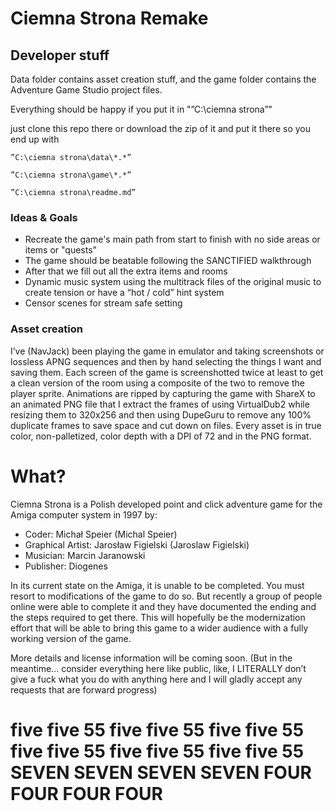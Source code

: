 # Ciemna Strona Remake

## Developer stuff

Data folder contains asset creation stuff, and the game folder contains the Adventure Game Studio project files.

Everything should be happy if you put it in "”C:\ciemna strona”"

just clone this repo there or download the zip of it and put it there so you end up with

`”C:\ciemna strona\data\*.*”`

`”C:\ciemna strona\game\*.*”`

`”C:\ciemna strona\readme.md”`

### Ideas & Goals

* Recreate the game's main path from start to finish with no side areas or items or "quests"
* The game should be beatable following the SANCTIFIED walkthrough
* After that we fill out all the extra items and rooms
* Dynamic music system using the multitrack files of the original music to create tension or have a “hot / cold” hint system
* Censor scenes for stream safe setting

### Asset creation

I’ve (NavJack) been playing the game in emulator and taking screenshots or lossless APNG sequences and then by hand selecting the things I want and saving them. Each screen of the game is screenshotted twice at least to get a clean version of the room using a composite of the two to remove the player sprite. Animations are ripped by capturing the game with ShareX to an animated PNG file that I extract the frames of using VirtualDub2 while resizing them to 320x256 and then using DupeGuru to remove any 100% duplicate frames to save space and cut down on files. Every asset is in true color, non-palletized, color depth with a DPI of 72 and in the PNG format.

# What?

Ciemna Strona is a Polish developed point and click adventure game for the Amiga computer system in 1997 by:

* Coder: Michał Speier (Michal Speier)
* Graphical Artist: Jarosław Figielski (Jaroslaw Figielski)
* Musician: Marcin Jaranowski
* Publisher: Diogenes

In its current state on the Amiga, it is unable to be completed. You must resort to modifications of the game to do so. But recently a group of people online were able to complete it and they have documented the ending and the steps required to get there. This will hopefully be the modernization effort that will be able to bring this game to a wider audience with a fully working version of the game.

More details and license information will be coming soon. (But in the meantime... consider everything here like public, like, I LITERALLY don’t give a fuck what you do with anything here and I will gladly accept any requests that are forward progress)

# five five 55 five five 55 five five 55 five five 55 five five 55 five five 55 SEVEN SEVEN SEVEN SEVEN FOUR FOUR FOUR FOUR
